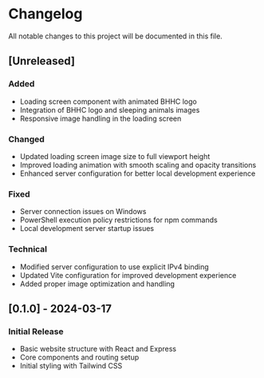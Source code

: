 # Changelog

All notable changes to this project will be documented in this file.

## [Unreleased]

### Added
- Loading screen component with animated BHHC logo
- Integration of BHHC logo and sleeping animals images
- Responsive image handling in the loading screen

### Changed
- Updated loading screen image size to full viewport height
- Improved loading animation with smooth scaling and opacity transitions
- Enhanced server configuration for better local development experience

### Fixed
- Server connection issues on Windows
- PowerShell execution policy restrictions for npm commands
- Local development server startup issues

### Technical
- Modified server configuration to use explicit IPv4 binding
- Updated Vite configuration for improved development experience
- Added proper image optimization and handling

## [0.1.0] - 2024-03-17

### Initial Release
- Basic website structure with React and Express
- Core components and routing setup
- Initial styling with Tailwind CSS 